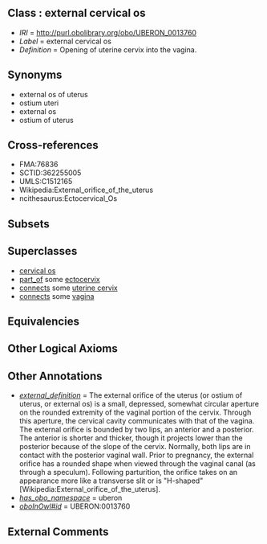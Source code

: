 
## Class : external cervical os

 * *IRI* = http://purl.obolibrary.org/obo/UBERON_0013760
 * *Label* = external cervical os
 * *Definition* = Opening of uterine cervix into the vagina.

## Synonyms

 * external os of uterus
 * ostium uteri
 * external os
 * ostium of uterus

## Cross-references

 * FMA:76836
 * SCTID:362255005
 * UMLS:C1512165
 * Wikipedia:External_orifice_of_the_uterus
 * ncithesaurus:Ectocervical_Os

## Subsets


## Superclasses

 * [cervical os](../../UBERON/58/UBERON_0013758.md)
 * [part_of](../../BFO/50/BFO_0000050.md) some [ectocervix](../../UBERON/49/UBERON_0012249.md)
 * [connects](../../ts/core#connects.md) some [uterine cervix](../../UBERON/02/UBERON_0000002.md)
 * [connects](../../ts/core#connects.md) some [vagina](../../UBERON/96/UBERON_0000996.md)

## Equivalencies


## Other Logical Axioms


## Other Annotations

 * *[external_definition](../../UBPROP/01/UBPROP_0000001.md)* = The external orifice of the uterus (or ostium of uterus, or external os) is a small, depressed, somewhat circular aperture on the rounded extremity of the vaginal portion of the cervix. Through this aperture, the cervical cavity communicates with that of the vagina. The external orifice is bounded by two lips, an anterior and a posterior. The anterior is shorter and thicker, though it projects lower than the posterior because of the slope of the cervix. Normally, both lips are in contact with the posterior vaginal wall. Prior to pregnancy, the external orifice has a rounded shape when viewed through the vaginal canal (as through a speculum). Following parturition, the orifice takes on an appearance more like a transverse slit or is "H-shaped"[Wikipedia:External_orifice_of_the_uterus].
 * *[has_obo_namespace](../../ce/oboInOwl#hasOBONamespace.md)* = uberon
 * *[oboInOwl#id](../../id/oboInOwl#id.md)* = UBERON:0013760

## External Comments

